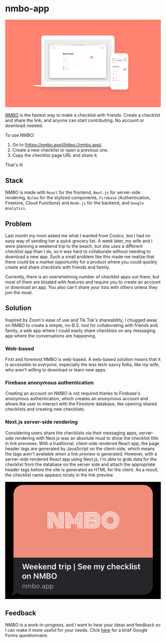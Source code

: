 # nmbo-app

![](https://github.com/kennethlng/nmbo-app/blob/master/src/assets/images/Cover@1x.png?raw=true)

[NMBO](https://nmbo.app) is the fastest way to make a checklist with friends. Create a checklist and share the link, and anyone can start contributing. No account or download needed. 

To use NMBO: 

1. Go to [https://nmbo.app](https://nmbo.app). 
2. Create a new checklist or open a previous one.
3. Copy the checklist page URL and share it.

That's it! 

## Stack

NMBO is made with `React` for the frontend, `Next.js` for server-side rendering, `Bulma` for the stylized components, `Firebase` (Authentication, Firestore, Cloud Functions) and `Node.js` for the backend, and `Google Analytics`. 

## Problem

Last month my mom asked me what I wanted from Costco, but I had no easy way of sending her a quick grocery list. A week later, my wife and I were planning a weekend trip to the beach, but she uses a different checklist app than I do, so it was hard to collaborate without needing to download a new app. Such a small problem like this made me realize that there could be a market opportunity for a product where you could quickly create and share checklists with friends and family. 

Currently, there is an overwhelming number of checklist apps out there, but most of them are bloated with features and require you to create an account or download an app. You also can't share your lists with others unless they join the moat. 

## Solution

Inspired by Zoom's ease of use and Tik Tok's shareability, I chugged away on NMBO to create a simple, no-B.S. tool for collaborating with friends and family, a web app where I could easily share checklists on any messaging app where the conversations are happening. 

### Web-based

First and foremost NMBO is web-based. A web-based solution means that it is accessible to *everyone*, especially the less tech-savvy folks, like my wife, who aren't willing to download or learn new apps. 

### Firebase anonymous authentication

Creating an account on NMBO is not required thanks to Firebase's anonymous authentication, which creates an anonymous account and allows the user to interact with the Firestore database, like opening shared checklists and creating new checklists. 

### Next.js server-side rendering

Considering users share the checklists via their messaging apps, server-side rendering with Next.js was an absolute must to show the checklist title in link previews. With a traditional, client-side rendered React app, the page header tags are generated by JavaScript on the client-side, which means the tags aren't available when a link preview is generated. However, with a server-side rendered React app using Next.js, I'm able to grab data for the checklist from the database on the server side and attach the appropriate header tags before the site is generated as HTML for the client. As a result, the checklist name appears nicely in the link preview. 

![](https://github.com/kennethlng/nmbo-app/blob/master/src/assets/images/7A4B1CAF-B57B-4EF1-A3F4-9EDD5DF1B746.jpeg?raw=true)

## Feedback

NMBO is a work-in-progress, and I want to hear your ideas and feedback so I can make it more useful for your needs. Click [here](https://docs.google.com/forms/d/e/1FAIpQLSf_GusPzzA4M1xNiKxHHVwEj4Q3iz_fWrX9pJXihlIjcdVmaQ/viewform) for a brief Google Forms questionnaire. 
